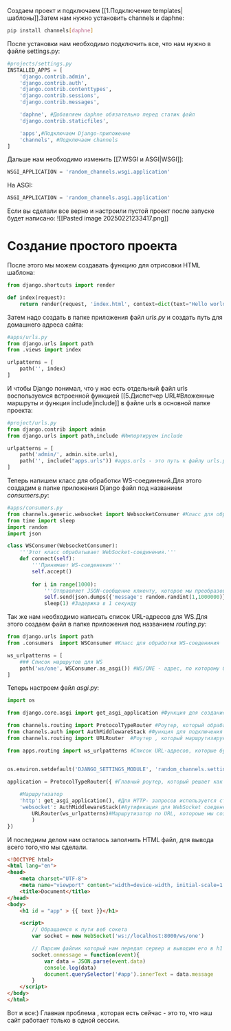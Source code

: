 Создаем проект и подключаем [[1.Подключение templates|шаблоны]].Затем нам нужно установить channels и daphne:
```bash
pip install channels[daphne]
```
После установки нам необходимо подключить все, что нам нужно в файле settings.py:
```python
#projects/settings.py
INSTALLED_APPS = [
    'django.contrib.admin',
    'django.contrib.auth',
    'django.contrib.contenttypes',
    'django.contrib.sessions',
    'django.contrib.messages',

    'daphne', #Добавляем daphne обязательно перед статик файл
    'django.contrib.staticfiles',

    'apps',#Подключаем Django-приложение
    'channels', #Подключаем channels 
]
```
Дальше нам необходимо изменить [[7.WSGI и ASGI|WSGI]]:
```python
WSGI_APPLICATION = 'random_channels.wsgi.application'
```
На ASGI:
```python
ASGI_APPLICATION = 'random_channels.asgi.application'
```
Если вы сделали все верно и настроили пустой проект после запуске будет написано:
![[Pasted image 20250221233417.png]]

# Создание простого проекта 
После этого мы можем создавать функцию для отрисовки HTML шаблона:
```python
from django.shortcuts import render

def index(request):
    return render(request, 'index.html', context=dict(text="Hello world"))
```
Затем надо создать в папке приложения файл *urls.py* и создать путь для домашнего адреса сайта:
```python
#apps/urls.py
from django.urls import path
from .views import index

urlpatterns = [
    path('', index)
]
```
И чтобы Django понимал, что у нас есть отдельный файл urls воспользуемся встроенной функцией [[5.Диспетчер URL#Вложенные маршруты и функция include|include]] в файле urls в основной папке проекта:
```python
#project/urls.py
from django.contrib import admin
from django.urls import path,include #Импортируем include

urlpatterns = [
    path('admin/', admin.site.urls),
    path('', include("apps.urls")) #apps.urls - это путь к файлу urls.py
]
```

Теперь напишем класс для обработки WS-соединений.Для этого создадим в папке приложения Django файл под названием *consumers.py*:
```python
#apps/consumers.py
from channels.generic.websocket import WebsocketConsumer #Класс для обработки WS соединений
from time import sleep
import random
import json

class WSConsumer(WebsocketConsumer):
    '''Этот класс обрабатывает WebSocket-соединения.'''
    def connect(self):
        '''Принимает WS-соеденения'''
        self.accept()
        
        for i in range(1000):
            '''Отправляет JSON-сообщение клиенту, которое мы преобразовали из случайного числа'''
            self.send(json.dumps({'message': random.randint(1,1000000)}))
            sleep(1) #Задержка в 1 секунду

```
Так же нам необходимо написать список  URL-адресов для WS.Для этого создаем файл в папке приложения под названием *routing.py*: 
```python
from django.urls import path 
from .consumers  import WSConsumer #Класс для обработки WS-соедениния

ws_urlpatterns = [
    ### Список маршрутов для WS
    path('ws/one', WSConsumer.as_asgi()) #WS/ONE - адрес, по которому будет доступен WS
]
```
Теперь настроем файл *asgi.py*:
```python
import os

from django.core.asgi import get_asgi_application #Функция для создания ASGI приложения для обработки HTTP-запросов

from channels.routing import ProtocolTypeRouter #Роутер, который обрабатывает разные типа протоколов(WebSocket и HTTP)
from channels.auth import AuthMiddlewareStack #Функция для подключения к WebSocket
from channels.routing import URLRouter  #Роутер , который маршрутизирует WebSOcket запросы по URL-адресам

from apps.routing import ws_urlpatterns #Список URL-адресов, которые будут использоваться для WebSocket


os.environ.setdefault('DJANGO_SETTINGS_MODULE', 'random_channels.settings') #Указывает какой файл настройк использовать 

application = ProtocolTypeRouter({ #Главный роутер, который решает как обработать запросы в зависимости от их типа(В данном случае WebSocket и HTTP)
    
    #Маршрутизатор
    'http': get_asgi_application(), #Для HTTP- запросов используется стандартное ASGI
    'websocket': AuthMiddlewareStack(#Аутификация для WebSocket соеденений
        URLRouter(ws_urlpatterns)#Маршрутизатор по URL, котороые мы создали в файле routing
        ) 
})
```

И последним делом нам осталось заполнить HTML файл, для вывода всего того,что мы сделали.
```html
<!DOCTYPE html>
<html lang="en">
<head>
    <meta charset="UTF-8">
    <meta name="viewport" content="width=device-width, initial-scale=1.0">
    <title>Document</title>
</head>
<body>
    <h1 id = "app" > {{ text }}</h1>

    <script>
        // Обращаемся к пути веб сокета
        var socket = new WebSocket('ws://localhost:8000/ws/one')

        // Парсим файлик который нам передал сервер и выводим его в h1 в id app
        socket.onmessage = function(event){
            var data = JSON.parse(event.data)
            console.log(data)
            document.querySelector('#app').innerText = data.message 
        }
    </script>
</body>
</html>
```

Вот и все:)
Главная проблема , которая есть сейчас - это то, что наш сайт работает только в одной сессии.